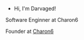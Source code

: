 - Hi, I'm Darvaged! 

Software Enginner at Charon6

Founder at <a href="https://charon6.com/" rel="nofollow">Charon6</a>

<a href="https://github.com/darvaged"><a/>

